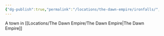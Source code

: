 ```yaml
---
{"dg-publish":true,"permalink":"/locations/the-dawn-empire/ironfalls/","tags":["Undiscovered"],"updated":"2025-06-10T19:11:11.190+01:00"}
---
```


A town in [[Locations/The Dawn Empire/The Dawn Empire\|The Dawn Empire]]
